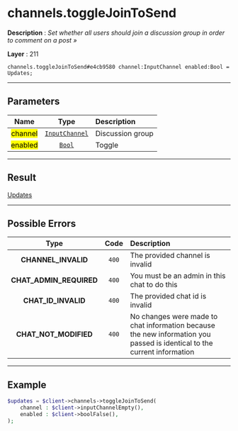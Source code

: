 # channels.toggleJoinToSend

**Description** : *Set whether all users should join a discussion group in order to comment on a post »*

**Layer** : 211

```tl
channels.toggleJoinToSend#e4cb9580 channel:InputChannel enabled:Bool = Updates;
```

---

## Parameters

| Name | Type | Description |
| :---: | :---: | :--- |
| <mark>channel</mark> | [`InputChannel`](type/InputChannel) | Discussion group |
| <mark>enabled</mark> | [`Bool`](type/Bool) | Toggle |

---

## Result

[Updates](type/Updates)

---

## Possible Errors

| Type | Code | Description |
| :---: | :---: | :--- |
| **CHANNEL_INVALID** | `400` | The provided channel is invalid |
| **CHAT_ADMIN_REQUIRED** | `400` | You must be an admin in this chat to do this |
| **CHAT_ID_INVALID** | `400` | The provided chat id is invalid |
| **CHAT_NOT_MODIFIED** | `400` | No changes were made to chat information because the new information you passed is identical to the current information |

---

## Example

```php
$updates = $client->channels->toggleJoinToSend(
	channel : $client->inputChannelEmpty(),
	enabled : $client->boolFalse(),
);
```